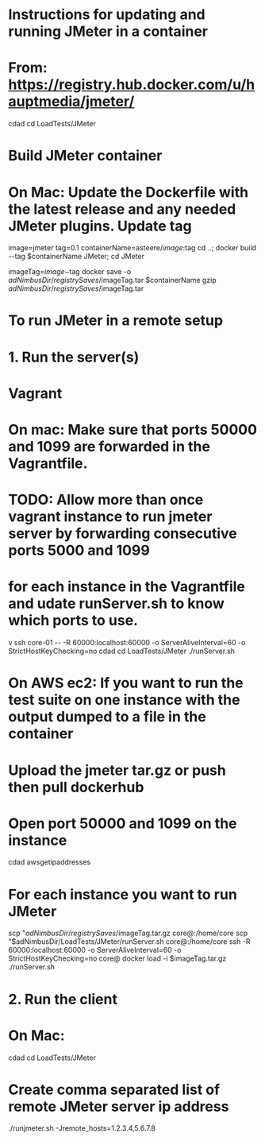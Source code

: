 # Instructions for updating and running JMeter in a container
# From: https://registry.hub.docker.com/u/hauptmedia/jmeter/

cdad
cd LoadTests/JMeter

# Build JMeter container
# On Mac: Update the Dockerfile with the latest release and any needed JMeter plugins. Update tag
image=jmeter
tag=0.1
containerName=asteere/$image:$tag
cd ..; docker build --tag $containerName JMeter; cd JMeter

imageTag=$image-$tag
docker save -o $adNimbusDir/registrySaves/$imageTag.tar $containerName
gzip $adNimbusDir/registrySaves/$imageTag.tar

# To run JMeter in a remote setup
# 1. Run the server(s)
# Vagrant
# On mac: Make sure that ports 50000 and 1099 are forwarded in the Vagrantfile. 
# TODO: Allow more than once vagrant instance to run jmeter server by forwarding consecutive ports 5000 and 1099 
# for each instance in the Vagrantfile and udate runServer.sh to know which ports to use.
v ssh core-01 -- -R 60000:localhost:60000 -o ServerAliveInterval=60 -o StrictHostKeyChecking=no
cdad
cd LoadTests/JMeter
./runServer.sh

# On AWS ec2: If you want to run the test suite on one instance with the output dumped to a file in the container
# Upload the jmeter tar.gz or push then pull dockerhub
# Open port 50000 and 1099 on the instance
cdad
awsgetipaddresses

# For each instance you want to run JMeter
scp "$adNimbusDir/registrySaves/$imageTag.tar.gz core@<publicIpAddress>:/home/core
scp "$adNimbusDir/LoadTests/JMeter/runServer.sh core@<publicIpAddress>:/home/core
ssh -R 60000:localhost:60000 -o ServerAliveInterval=60 -o StrictHostKeyChecking=no core@<publicIpAddress>
docker load -i $imageTag.tar.gz
./runServer.sh

# 2. Run the client
# On Mac: 
cdad
cd LoadTests/JMeter
# Create comma separated list of remote JMeter server ip address 
./runjmeter.sh -Jremote_hosts=1.2.3.4,5.6.7.8

